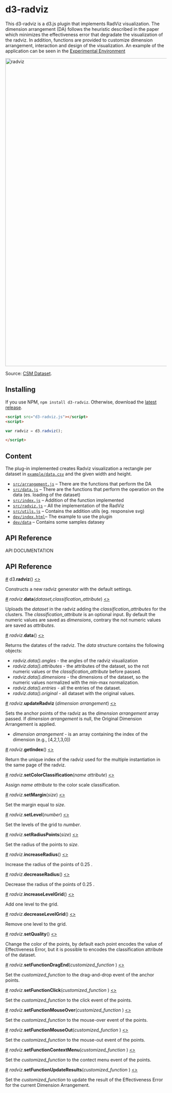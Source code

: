 # d3-radviz
 
This d3-radviz is a d3.js plugin that implements RadViz visualization. The dimension arrangement (DA) follows the heuristic described in the paper which minimizes the effectiveness error that degradate the visualization of the radviz. In addition, functions are provided to customize dimension arrangement, interaction and design of the visualization.
An example of the application can be seen in the [Experimental Environment](https://aware-diag-sapienza.github.io/d3-radviz/prototype/index.html)

<img alt="radviz" src="https://github.com/aware-diag-sapienza/d3-radviz/blob/master/dev/d3-radviz.png" width="960">

Source: [CSM Dataset](https://archive.ics.uci.edu/ml/datasets/CSM+%28Conventional+and+Social+Media+Movies%29+Dataset+2014+and+2015).
## Installing

If you use NPM, `npm install d3-radviz`. Otherwise, download the [latest release](https://github.com/aware-diag-sapienza/d3-radviz/releases/latest).

```html
<script src="d3-radviz.js"></script>
<script>

var radviz = d3.radviz();

</script>
```

## Content

The plug-in implemented creates Radviz visualization a rectangle per dataset in [`example/data.csv`](example/data.csv) and the given width and height.

- [`src/arrangement.js`](src/arrangement.js) – There are the functions that perform the DA
- [`src/data.js`](src/data.js) – There are the functions that perform the operation on the data (es. loading of the dataset)
- [`src/index.js`](src/index.js) – Addition of the function implemented
- [`src/radviz.js`](src/radviz.js) – All the implementation of the RadViz
- [`src/utils.js`](src/utils.js) – Contains the addition utils (eg. responsive svg)
- [`dev/index.html`](dev/index.html)– The example to use the plugin
- [`dev/data`](dev/data) – Contains some samples datasey

## API Reference

API DOCUMENTATION


## API Reference

<a href="#radviz" name="radviz">#</a> d3.<b>radviz</b>() [<>](https://github.com/d3/d3-radviz/src/radviz.js "Source")

Constructs a new radviz generator with the default settings.

<a href="#radviz_data" name="radviz_data">#</a> <i>radviz</i>.<b>data</b>(<i>dataset,classification_attribute</i>) [<>](https://github.com/d3/d3-radviz/src/radviz.js "Source")

Uploads the *dataset* in the radviz adding the *classification_attributes* for the clusters. The *classification_attribute* is an optional input.
By default the numeric values are saved as *dimensions*, contrary the not numeric values are saved as *attributes*.

<a href="#radviz_data" name="radviz_data">#</a> <i>radviz</i>.<b>data</b>() [<>](https://github.com/d3/d3-radviz/src/radviz.js "Source")

Returns the datates of the radviz. The *data* structure contains the following objects:

* *radviz.data().angles* - the angles of the radviz visualization
* *radviz.data().attributes* - the attributes of the dataset, so the not numeric values or the *classification_attribute* before passed. 
* *radviz.data().dimensions* - the dimensions of the dataset, so the numeric values normalized with the min-max normalization.
* *radviz.data().entries* - all the entries of the dataset.
* *radviz.data().original* - all dataset with the original values.

<a href="#radviz_updateRadviz " name="radviz_updateRadviz ">#</a> <i>radviz</i>.<b>updateRadviz </b>(<i>dimension arrangement</i>) [<>](https://github.com/d3/d3-radviz/src/radviz.js "Source")

Sets the anchor points of the radviz as the *dimension arrangement* array passed. If *dimension arrangement* is null, the Original Dimension Arrangement is applied. 

* *dimension arrangement* - is an array containing the index of the dimension (e.g., [4,2,1,3,0])

<a href="#radviz_index" name="radviz_index">#</a> <i>radviz</i>.<b>getIndex</b>() [<>](https://github.com/d3/d3-radviz/src/radviz.js "Source")

Return the unique index of the radviz used for the multiple instantiation in the same page of the radviz.

<a href="#radviz_colorClassification" name="radviz_colorClassification">#</a> <i>radviz</i>.<b>setColorClassification</b>(<i>name attribute</i>) [<>](https://github.com/d3/d3-radviz/src/radviz.js "Source")

Assign *name attribute* to the color scale classification. 

<a href="#radviz_Margin" name="radviz_Margin">#</a> <i>radviz</i>.<b>setMargin</b>(<i>size</i>) [<>](https://github.com/d3/d3-radviz/src/radviz.js "Source")

Set the margin equal to *size*. 

<a href="#radviz_Level" name="radviz_Level">#</a> <i>radviz</i>.<b>setLevel</b>(<i>number</i>) [<>](https://github.com/d3/d3-radviz/src/radviz.js "Source")

Set the levels of the grid to *number*. 

<a href="#radviz_RadiusPoints" name="radviz_RadiusPoints">#</a> <i>radviz</i>.<b>setRadiusPoints</b>(<i>size</i>) [<>](https://github.com/d3/d3-radviz/src/radviz.js "Source")

Set the radius of the points to *size*. 

<a href="#radviz_increaseRadius" name="radviz_increaseRadius">#</a> <i>radviz</i>.<b>increaseRadius</b>() [<>](https://github.com/d3/d3-radviz/src/radviz.js "Source")

Increase the radius of the points of 0.25 . 

<a href="#radviz_decreaseRadius" name="radviz_decreaseRadius">#</a> <i>radviz</i>.<b>decreaseRadius</b>() [<>](https://github.com/d3/d3-radviz/src/radviz.js "Source")

Decrease the radius of the points of 0.25 . 

<a href="#radviz_increaseLevelGrid" name="radviz_increaseLevelGrid">#</a> <i>radviz</i>.<b>increaseLevelGrid</b>() [<>](https://github.com/d3/d3-radviz/src/radviz.js "Source")

Add one level to the grid. 

<a href="#radviz_decreaseLevelGrid" name="radviz_decreaseLevelGrid">#</a> <i>radviz</i>.<b>decreaseLevelGrid</b>() [<>](https://github.com/d3/d3-radviz/src/radviz.js "Source")

Remove one level to the grid. 

<a href="#radviz_setQuality" name="radviz_setQuality">#</a> <i>radviz</i>.<b>setQuality</b>() [<>](https://github.com/d3/d3-radviz/src/radviz.js "Source")

Change the color of the points, by default each point encodes the value of Effectiveness Error, but it is possible to encodes the classification attribute of the dataset.

<a href="#radviz_setFunctionDragEnd" name="radviz_setFunctionDragEnd">#</a> <i>radviz</i>.<b>setFunctionDragEnd</b>(<i>customized_function </i>) [<>](https://github.com/d3/d3-radviz/src/radviz.js "Source")

Set the *customized_function* to the drag-and-drop event of the anchor points. 

<a href="#radviz_setFunctionClick" name="radviz_setFunctionClick">#</a> <i>radviz</i>.<b>setFunctionClick</b>(<i>customized_function </i>) [<>](https://github.com/d3/d3-radviz/src/radviz.js "Source")

Set the *customized_function* to the click event of the points. 

<a href="#radviz_setFunctionMouseOver" name="radviz_setFunctionMouseOver">#</a> <i>radviz</i>.<b>setFunctionMouseOver</b>(<i>customized_function </i>) [<>](https://github.com/d3/d3-radviz/src/radviz.js "Source")

Set the *customized_function* to the mouse-over event of the points. 

<a href="#radviz_setFunctionMouseOut" name="radviz_setFunctionMouseOut">#</a> <i>radviz</i>.<b>setFunctionMouseOut</b>(<i>customized_function </i>) [<>](https://github.com/d3/d3-radviz/src/radviz.js "Source")

Set the *customized_function* to the mouse-out event of the points. 

<a href="#radviz_setFunctionContextMenu" name="radviz_setFunctionContextMenu">#</a> <i>radviz</i>.<b>setFunctionContextMenu</b>(<i>customized_function </i>) [<>](https://github.com/d3/d3-radviz/src/radviz.js "Source")

Set the *customized_function* to the contect menu event of the points. 

<a href="#radviz_setFunctionUpdateResults" name="radviz_setFunctionUpdateResults">#</a> <i>radviz</i>.<b>setFunctionUpdateResults</b>(<i>customized_function </i>) [<>](https://github.com/d3/d3-radviz/src/radviz.js "Source")

Set the *customized_function* to update the result of the Effectiveness Error for the current Dimension Arrangement. 